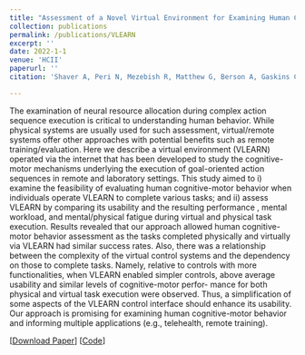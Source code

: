 ```yaml
---
title: "Assessment of a Novel Virtual Environment for Examining Human Cognitive-Motor Performance during Execution of Action Sequences"
collection: publications
permalink: /publications/VLEARN
excerpt: ''
date: 2022-1-1
venue: 'HCII'
paperurl: ''
citation: 'Shaver A, Peri N, Mezebish R, Matthew G, Berson A, Gaskins C, Davis GP, Katz GE, Samuel I, Reinhard MJ, Costanzo ME, Reggia JA, Purtilo J, Gentili RJ. Assessment of a Novel Virtual Environment for Examining Human Cognitive-Motor Performance during Execution of Action Sequences. In: International Conference on Human Computer Interaction, HCII 2022'

---
```


The examination of neural resource allocation during complex action sequence execution is critical to understanding human behavior. While physical systems are usually used for such assessment, virtual/remote systems offer other approaches with potential benefits such as remote training/evaluation. Here we describe a virtual environment (VLEARN) operated via the internet that has been developed to study the cognitive-motor mechanisms underlying the execution of goal-oriented  action  sequences  in  remote  and  laboratory  settings.  This  study aimed to i) examine the feasibility of evaluating human cognitive-motor behavior when individuals operate VLEARN to complete various tasks; and ii) assess VLEARN  by  comparing  its  usability  and  the  resulting  performance ,  mental workload, and mental/physical fatigue during virtual and physical task execution. Results revealed that our approach allowed human cognitive-motor behavior assessment as the tasks completed physically and virtually via VLEARN had similar success rates. Also, there was a relationship between the complexity of the virtual control systems and the dependency on those to complete tasks. Namely, relative to controls with more functionalities, when VLEARN enabled simpler controls, above average usability and similar levels of cognitive-motor perfor-
mance for both physical and virtual task execution were observed. Thus, a simplification of some aspects of the VLEARN control interface should enhance its usability. Our approach is promising for examining human cognitive-motor behavior and informing multiple applications (e.g., telehealth, remote training).

[[Download Paper](http://neeharperi.com/files/VLEARN.pdf)] 
[[Code](https://github.com/gmatthew1141/VLEARN)]
